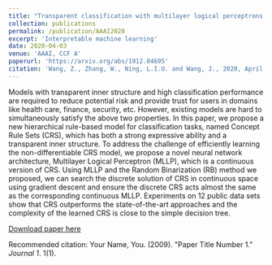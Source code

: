 ```yaml
---
title: "Transparent classification with multilayer logical perceptrons and random binarization"
collection: publications
permalink: /publication/AAAI2020
excerpt: 'Interpretable machine learning'
date: 2020-04-03
venue: 'AAAI, CCF A'
paperurl: 'https://arxiv.org/abs/1912.04695'
citation: 'Wang, Z., Zhang, W., Ning, L.I.U. and Wang, J., 2020, April. Transparent classification with multilayer logical perceptrons and random binarization. In Proceedings of the AAAI conference on artificial intelligence (Vol. 34, No. 04, pp. 6331-6339).'
---
```

Models with transparent inner structure and high classification performance are required to reduce potential risk and provide trust for users in domains like health care, finance, security, etc. However, existing models are hard to simultaneously satisfy the above two properties. In this paper, we propose a new hierarchical rule-based model for classification tasks, named Concept Rule Sets (CRS), which has both a strong expressive ability and a transparent inner structure. To address the challenge of efficiently learning the non-differentiable CRS model, we propose a novel neural network architecture, Multilayer Logical Perceptron (MLLP), which is a continuous version of CRS. Using MLLP and the Random Binarization (RB) method we proposed, we can search the discrete solution of CRS in continuous space using gradient descent and ensure the discrete CRS acts almost the same as the corresponding continuous MLLP. Experiments on 12 public data sets show that CRS outperforms the state-of-the-art approaches and the complexity of the learned CRS is close to the simple decision tree.


[Download paper here](https://arxiv.org/abs/1912.04695)

Recommended citation: Your Name, You. (2009). "Paper Title Number 1." <i>Journal 1</i>. 1(1).
